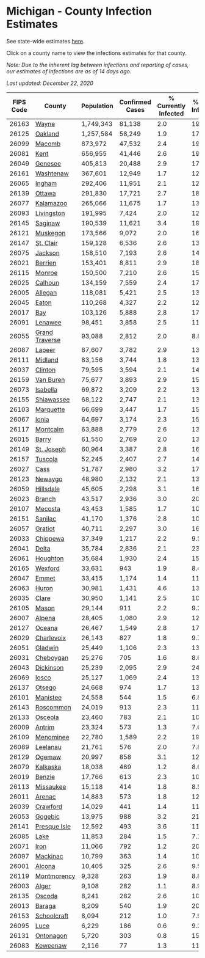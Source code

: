 # Michigan - County Infection Estimates

See state-wide estimates [here](/infections/us-mi).

Click on a county name to view the infections estimates for that county.

*Note: Due to the inherent lag between infections and reporting of cases, our estimates of infections are as of 14 days ago.*

*Last updated: December 22, 2020*

|   FIPS Code |                           County |   Population |   Confirmed Cases |   % Currently Infected |   % Total Infected |
|-------------|----------------------------------|--------------|-------------------|------------------------|--------------------|
|       26163 |                   [Wayne](wayne) |    1,749,343 |            81,138 |                    2.0 |               19.8 |
|       26125 |               [Oakland](oakland) |    1,257,584 |            58,249 |                    1.9 |               17.8 |
|       26099 |                 [Macomb](macomb) |      873,972 |            47,532 |                    2.4 |               19.8 |
|       26081 |                     [Kent](kent) |      656,955 |            41,446 |                    2.6 |               19.8 |
|       26049 |               [Genesee](genesee) |      405,813 |            20,488 |                    2.9 |               17.2 |
|       26161 |           [Washtenaw](washtenaw) |      367,601 |            12,949 |                    1.7 |               12.4 |
|       26065 |                 [Ingham](ingham) |      292,406 |            11,951 |                    2.1 |               12.7 |
|       26139 |                 [Ottawa](ottawa) |      291,830 |            17,721 |                    2.7 |               18.3 |
|       26077 |           [Kalamazoo](kalamazoo) |      265,066 |            11,675 |                    1.7 |               13.6 |
|       26093 |         [Livingston](livingston) |      191,995 |             7,424 |                    2.0 |               12.7 |
|       26145 |               [Saginaw](saginaw) |      190,539 |            11,621 |                    3.4 |               19.6 |
|       26121 |             [Muskegon](muskegon) |      173,566 |             9,072 |                    2.0 |               16.3 |
|       26147 |           [St. Clair](st.-clair) |      159,128 |             6,536 |                    2.6 |               13.4 |
|       26075 |               [Jackson](jackson) |      158,510 |             7,193 |                    2.6 |               14.6 |
|       26021 |               [Berrien](berrien) |      153,401 |             8,811 |                    2.9 |               18.5 |
|       26115 |                 [Monroe](monroe) |      150,500 |             7,210 |                    2.6 |               15.3 |
|       26025 |               [Calhoun](calhoun) |      134,159 |             7,559 |                    2.4 |               17.3 |
|       26005 |               [Allegan](allegan) |      118,081 |             5,421 |                    2.5 |               13.9 |
|       26045 |                   [Eaton](eaton) |      110,268 |             4,327 |                    2.2 |               12.2 |
|       26017 |                       [Bay](bay) |      103,126 |             5,888 |                    2.8 |               17.6 |
|       26091 |               [Lenawee](lenawee) |       98,451 |             3,858 |                    2.5 |               11.9 |
|       26055 | [Grand Traverse](grand-traverse) |       93,088 |             2,812 |                    2.0 |                8.8 |
|       26087 |                 [Lapeer](lapeer) |       87,607 |             3,782 |                    2.9 |               13.7 |
|       26111 |               [Midland](midland) |       83,156 |             3,744 |                    1.8 |               13.8 |
|       26037 |               [Clinton](clinton) |       79,595 |             3,594 |                    2.1 |               14.3 |
|       26159 |           [Van Buren](van-buren) |       75,677 |             3,893 |                    2.9 |               15.5 |
|       26073 |             [Isabella](isabella) |       69,872 |             3,209 |                    2.2 |               13.9 |
|       26155 |         [Shiawassee](shiawassee) |       68,122 |             2,747 |                    2.1 |               13.1 |
|       26103 |           [Marquette](marquette) |       66,699 |             3,447 |                    1.7 |               15.5 |
|       26067 |                   [Ionia](ionia) |       64,697 |             3,174 |                    2.3 |               15.0 |
|       26117 |             [Montcalm](montcalm) |       63,888 |             2,779 |                    2.6 |               13.2 |
|       26015 |                   [Barry](barry) |       61,550 |             2,769 |                    2.0 |               13.7 |
|       26149 |         [St. Joseph](st.-joseph) |       60,964 |             3,387 |                    2.8 |               16.5 |
|       26157 |               [Tuscola](tuscola) |       52,245 |             2,407 |                    2.7 |               14.6 |
|       26027 |                     [Cass](cass) |       51,787 |             2,980 |                    3.2 |               17.2 |
|       26123 |               [Newaygo](newaygo) |       48,980 |             2,132 |                    2.1 |               13.1 |
|       26059 |           [Hillsdale](hillsdale) |       45,605 |             2,298 |                    3.1 |               16.7 |
|       26023 |                 [Branch](branch) |       43,517 |             2,936 |                    3.0 |               20.4 |
|       26107 |               [Mecosta](mecosta) |       43,453 |             1,585 |                    1.7 |               10.9 |
|       26151 |               [Sanilac](sanilac) |       41,170 |             1,376 |                    2.8 |               10.3 |
|       26057 |               [Gratiot](gratiot) |       40,711 |             2,297 |                    3.0 |               16.6 |
|       26033 |             [Chippewa](chippewa) |       37,349 |             1,217 |                    2.2 |                9.5 |
|       26041 |                   [Delta](delta) |       35,784 |             2,836 |                    2.1 |               23.2 |
|       26061 |             [Houghton](houghton) |       35,684 |             1,930 |                    2.4 |               15.5 |
|       26165 |               [Wexford](wexford) |       33,631 |               943 |                    1.9 |                8.4 |
|       26047 |                   [Emmet](emmet) |       33,415 |             1,174 |                    1.4 |               11.0 |
|       26063 |                   [Huron](huron) |       30,981 |             1,431 |                    4.6 |               13.9 |
|       26035 |                   [Clare](clare) |       30,950 |             1,141 |                    2.5 |               10.7 |
|       26105 |                   [Mason](mason) |       29,144 |               911 |                    2.2 |                9.2 |
|       26007 |                 [Alpena](alpena) |       28,405 |             1,080 |                    2.9 |               12.1 |
|       26127 |                 [Oceana](oceana) |       26,467 |             1,549 |                    2.8 |               17.8 |
|       26029 |         [Charlevoix](charlevoix) |       26,143 |               827 |                    1.8 |                9.7 |
|       26051 |               [Gladwin](gladwin) |       25,449 |             1,106 |                    2.3 |               13.1 |
|       26031 |           [Cheboygan](cheboygan) |       25,276 |               705 |                    1.6 |                8.6 |
|       26043 |           [Dickinson](dickinson) |       25,239 |             2,095 |                    2.9 |               24.3 |
|       26069 |                   [Iosco](iosco) |       25,127 |             1,069 |                    2.4 |               13.2 |
|       26137 |                 [Otsego](otsego) |       24,668 |               974 |                    1.7 |               13.9 |
|       26101 |             [Manistee](manistee) |       24,558 |               544 |                    1.5 |                6.8 |
|       26143 |           [Roscommon](roscommon) |       24,019 |               913 |                    2.3 |               11.4 |
|       26133 |               [Osceola](osceola) |       23,460 |               783 |                    2.1 |               10.0 |
|       26009 |                 [Antrim](antrim) |       23,324 |               573 |                    1.3 |                7.6 |
|       26109 |           [Menominee](menominee) |       22,780 |             1,589 |                    2.2 |               19.9 |
|       26089 |             [Leelanau](leelanau) |       21,761 |               576 |                    2.0 |                7.8 |
|       26129 |                 [Ogemaw](ogemaw) |       20,997 |               858 |                    3.1 |               12.2 |
|       26079 |             [Kalkaska](kalkaska) |       18,038 |               469 |                    1.2 |                8.6 |
|       26019 |                 [Benzie](benzie) |       17,766 |               613 |                    2.3 |               10.4 |
|       26113 |           [Missaukee](missaukee) |       15,118 |               414 |                    1.8 |                8.5 |
|       26011 |                 [Arenac](arenac) |       14,883 |               573 |                    1.8 |               12.3 |
|       26039 |             [Crawford](crawford) |       14,029 |               441 |                    1.4 |               11.2 |
|       26053 |               [Gogebic](gogebic) |       13,975 |               988 |                    3.2 |               21.0 |
|       26141 |     [Presque Isle](presque-isle) |       12,592 |               493 |                    3.6 |               11.4 |
|       26085 |                     [Lake](lake) |       11,853 |               284 |                    1.5 |                7.1 |
|       26071 |                     [Iron](iron) |       11,066 |               792 |                    1.2 |               20.5 |
|       26097 |             [Mackinac](mackinac) |       10,799 |               363 |                    1.4 |               10.1 |
|       26001 |                 [Alcona](alcona) |       10,405 |               325 |                    2.6 |                9.5 |
|       26119 |       [Montmorency](montmorency) |        9,328 |               263 |                    1.9 |                8.8 |
|       26003 |                   [Alger](alger) |        9,108 |               282 |                    1.1 |                8.9 |
|       26135 |                 [Oscoda](oscoda) |        8,241 |               282 |                    2.6 |               10.7 |
|       26013 |                 [Baraga](baraga) |        8,209 |               540 |                    1.9 |               20.0 |
|       26153 |       [Schoolcraft](schoolcraft) |        8,094 |               212 |                    1.0 |                7.9 |
|       26095 |                     [Luce](luce) |        6,229 |               186 |                    0.6 |                9.3 |
|       26131 |           [Ontonagon](ontonagon) |        5,720 |               303 |                    0.8 |               15.6 |
|       26083 |             [Keweenaw](keweenaw) |        2,116 |                77 |                    1.3 |               11.6 |